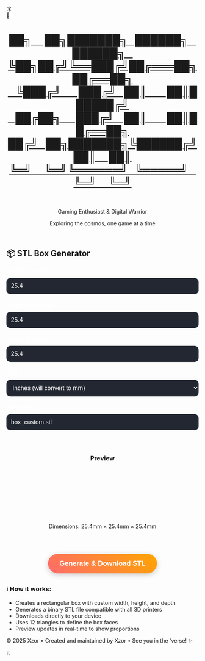 <body>
    <!-- Background elements -->
    <div class="stars"></div>
    <div class="clouds">
        <div class="cloud cloud1"></div>
        <div class="cloud cloud2"></div>
    </div>
    <!-- Toggle Switch -->
    <div class="toggle-container">
        <div class="toggle-switch" id="themeToggle">
            <div class="toggle-slider">
                <div class="icon sun-icon">☀️</div>
                <div class="icon moon-icon">🌙</div>
            </div>
        </div>
    </div>
<div class="container">
    <header>
        <a class="no-underline" href="./" >
        <h1 id='xzor-ascii-banner' class='xzor-ascii-banner'>██╗&nbsp;&nbsp;&nbsp;&nbsp;&nbsp;██╗███████╗&nbsp;&nbsp;&nbsp;██████╗&nbsp;&nbsp;&nbsp;██████╗&nbsp;&nbsp;&nbsp;<br>
             ╚██╗██╔╝╚══███╔╝██╔═══██╗██╔══██╗<br>
              &nbsp;&nbsp;&nbsp;╚███╔╝&nbsp;&nbsp;&nbsp;&nbsp;&nbsp;&nbsp;&nbsp;███╔╝&nbsp;&nbsp;&nbsp;██║&nbsp;&nbsp;&nbsp;&nbsp;&nbsp;&nbsp;&nbsp;&nbsp;██║██████╔╝<br>
            &nbsp;&nbsp;&nbsp;██╔██╗&nbsp;&nbsp;&nbsp;&nbsp;&nbsp;&nbsp;███╔╝&nbsp;&nbsp;&nbsp;&nbsp;██║&nbsp;&nbsp;&nbsp;&nbsp;&nbsp;&nbsp;&nbsp;&nbsp;██║██╔══██╗<br>
           ██╔╝&nbsp;&nbsp;&nbsp;██╗███████╗╚██████╔╝██║&nbsp;&nbsp;&nbsp;&nbsp;&nbsp;██║<br>
            ╚═╝&nbsp;&nbsp;&nbsp;&nbsp;&nbsp;╚═╝╚══════╝&nbsp;&nbsp;&nbsp;╚═════╝&nbsp;&nbsp;&nbsp;╚═╝&nbsp;&nbsp;&nbsp;&nbsp;&nbsp;╚═╝</h1></a><br>
        <p class="subtitle theme-sensitive">Gaming Enthusiast & Digital Warrior</p>
        <p class="tagline">Exploring the cosmos, one game at a time</p>
    </header>
    <style>
        .input-group {
            margin-bottom: 20px;
        }        
        label {
            display: block;
            margin-bottom: 8px;
            color: #ffffff;
            font-weight: bold;
            font-size: 1.1em;
        }        
        input, select {
            width: 100%;
            padding: 12px;
            border: none;
            border-radius: 10px;
            font-size: 16px;
            background: rgba(255, 255, 255, 0.2);
            background-color: #232731;
            color: white;
            backdrop-filter: blur(5px);
        }
        input::placeholder {
            color: rgba(255, 255, 255, 0.7);
        }
        button {
            background: linear-gradient(45deg, #ff6b6b, #ffa500);
            color: white;
            padding: 15px 30px;
            border: none;
            border-radius: 50px;
            font-size: 18px;
            font-weight: bold;
            cursor: pointer;
            transition: all 0.3s ease;
            display: block;
            margin: 30px auto;
            box-shadow: 0 4px 15px rgba(0,0,0,0.2);
        }
        button:hover {
            transform: translateY(-2px);
            box-shadow: 0 8px 25px rgba(0,0,0,0.3);
        }
        button:active {
            transform: translateY(0);
        }
        .info {
            background: rgba(255, 255, 255, 0.1);
            padding: 20px;
            border-radius: 10px;
            margin: 20px 0;
            border-left: 4px solid #ffa500;
        }
        .preview {
            text-align: center;
            margin: 20px 0;
            padding: 20px;
            background: rgba(255, 255, 255, 0.05);
            border-radius: 10px;
        }
        .box-container {
            perspective: 400px;
            margin: 20px auto;
            width: 120px;
            height: 120px;
            display: flex;
            align-items: center;
            justify-content: center;
        }
        .box-visual {
            position: relative;
            transform-style: preserve-3d;
            animation: rotateBox 8s infinite linear;
        }
        .box-face {
            position: absolute;
            border: 2px solid rgba(255, 255, 255, 0.4);
            border-radius: 4px;
            box-shadow: inset 0 0 20px rgba(255, 255, 255, 0.1);
        }
        .box-face.front {
            background: linear-gradient(45deg, #ff6b6b, #ffa500);
        }
        .box-face.back {
            background: linear-gradient(45deg, #ff4757, #ff3838);
        }
        .box-face.right {
            background: linear-gradient(45deg, #ffa500, #ff9f43);
        }
        .box-face.left {
            background: linear-gradient(45deg, #ff3838, #ff6b6b);
        }
        .box-face.top {
            background: linear-gradient(45deg, #ff9f43, #feca57);
        }
        .box-face.bottom {
            background: linear-gradient(45deg, #ff4757, #c44569);
        }
        @keyframes rotateBox {
            0% { transform: rotateX(15deg) rotateY(0deg) rotateZ(5deg); }
            25% { transform: rotateX(75deg) rotateY(90deg) rotateZ(15deg); }
            50% { transform: rotateX(165deg) rotateY(180deg) rotateZ(95deg); }
            75% { transform: rotateX(255deg) rotateY(270deg) rotateZ(175deg); }
            100% { transform: rotateX(375deg) rotateY(360deg) rotateZ(365deg); }
        }
        .success-message {
            background: rgba(76, 175, 80, 0.3);
            color: white;
            padding: 15px;
            border-radius: 10px;
            margin: 20px 0;
            border-left: 4px solid #4CAF50;
            display: none;
        }
    </style>
<body>
    <div class="profile-section">
        <h2 class="section-title centered-title alt">📦 STL Box Generator</h2>        
        <div class="input-group">
            <label for="width">Width (X-axis):</label>
            <input type="number" id="width" value="25.4" step="0.1" min="0.1" placeholder="Enter width">
        </div>
        <div class="input-group">
            <label for="height">Height (Y-axis):</label>
            <input type="number" id="height" value="25.4" step="0.1" min="0.1" placeholder="Enter height">
        </div>
        <div class="input-group">
            <label for="depth">Depth (Z-axis):</label>
            <input type="number" id="depth" value="25.4" step="0.1" min="0.1" placeholder="Enter depth">
        </div>
        <div class="input-group">
            <label for="unit">Unit:</label>
            <select id="unit">
                <option value="mm">Millimeters (mm)</option>
                <option value="inch" selected>Inches (will convert to mm)</option>
                <option value="cm">Centimeters (cm)</option>
            </select>
        </div>
        <div class="input-group">
            <label for="filename">Filename:</label>
            <input type="text" id="filename" value="box_custom.stl" placeholder="Enter filename">
        </div>
        <div class="preview">
            <h3>Preview</h3>
            <div class="box-container">
                <div class="box-visual" id="boxVisual">
                    <div class="box-face front"></div>
                    <div class="box-face back"></div>
                    <div class="box-face right"></div>
                    <div class="box-face left"></div>
                    <div class="box-face top"></div>
                    <div class="box-face bottom"></div>
                </div>
            </div>
            <p id="dimensions">Dimensions: 25.4mm × 25.4mm × 25.4mm</p>
        </div>
        <button onclick="generateBox()">Generate & Download STL</button>
        <div id="successMessage" class="success-message">
            ✅ STL file generated and downloaded successfully!
        </div>
    </div>
    <div class="profile-section">
        <div class="about-text">
            <h3 class="section-title centered-title alt">ℹ️ How it works:</h3>
            <div>
            <ul>
                <li>Creates a rectangular box with custom width, height, and depth</li>
                <li>Generates a binary STL file compatible with all 3D printers</li>
                <li>Downloads directly to your device</li>
                <li>Uses 12 triangles to define the box faces</li>
                <li>Preview updates in real-time to show proportions</li>
            </ul>
        </div>
    </div>
</div>
     <footer>
        <p>&copy; 2025 Xzor • Created and maintained by Xzor • See you in the 'verse! ✨ </p><p id="myParagraph">π</p>
        <script>document.getElementById('myParagraph').addEventListener('mousedown', function(event) {if (event.ctrlKey && event.shiftKey && event.button === 0) {window.open('https://www.youtube.com/watch?v=EKuwyH1UeYw', '_blank');}});</script>
    </footer>
    <script>
        function createBoxSTL(width, height, depth, filename = "box.stl") {
            // Define the 8 vertices of a rectangular box
            const w = width / 2;
            const h = height / 2;
            const d = depth / 2;
            const vertices = [
                [-w, -h, -d],  // 0: bottom-back-left
                [+w, -h, -d],  // 1: bottom-back-right
                [+w, +h, -d],  // 2: bottom-front-right
                [-w, +h, -d],  // 3: bottom-front-left
                [-w, -h, +d],  // 4: top-back-left
                [+w, -h, +d],  // 5: top-back-right
                [+w, +h, +d],  // 6: top-front-right
                [-w, +h, +d],  // 7: top-front-left
            ];
            // Define the 12 triangular faces
            const faces = [
                [0, 2, 1], [0, 3, 2],  // Bottom face
                [4, 5, 6], [4, 6, 7],  // Top face
                [3, 6, 2], [3, 7, 6],  // Front face
                [0, 1, 5], [0, 5, 4],  // Back face
                [1, 2, 6], [1, 6, 5],  // Right face
                [0, 4, 7], [0, 7, 3],  // Left face
            ];
            // Calculate normal vector for a triangle
            function calculateNormal(v0, v1, v2) {
                const edge1 = [v1[0] - v0[0], v1[1] - v0[1], v1[2] - v0[2]];
                const edge2 = [v2[0] - v0[0], v2[1] - v0[1], v2[2] - v0[2]];
                // Cross product
                const normal = [
                    edge1[1] * edge2[2] - edge1[2] * edge2[1],
                    edge1[2] * edge2[0] - edge1[0] * edge2[2],
                    edge1[0] * edge2[1] - edge1[1] * edge2[0]
                ];
                // Normalize
                const length = Math.sqrt(normal[0] * normal[0] + normal[1] * normal[1] + normal[2] * normal[2]);
                if (length > 0) {
                    normal[0] /= length;
                    normal[1] /= length;
                    normal[2] /= length;
                }
                return normal;
            }
            // Helper functions for binary data
            function floatToBytes(value) {
                const buffer = new ArrayBuffer(4);
                const view = new DataView(buffer);
                view.setFloat32(0, value, true);
                return new Uint8Array(buffer);
            }
            function uint32ToBytes(value) {
                const buffer = new ArrayBuffer(4);
                const view = new DataView(buffer);
                view.setUint32(0, value, true);
                return new Uint8Array(buffer);
            }
            function uint16ToBytes(value) {
                const buffer = new ArrayBuffer(2);
                const view = new DataView(buffer);
                view.setUint16(0, value, true);
                return new Uint8Array(buffer);
            }
            // Build STL data
            const data = [];
            // 80-byte header
            const headerText = 'Generated rectangular box for 3D printing - Browser STL Generator';
            const header = new Uint8Array(80);
            for (let i = 0; i < Math.min(headerText.length, 80); i++) {
                header[i] = headerText.charCodeAt(i);
            }
            data.push(header);
            // Triangle count
            data.push(uint32ToBytes(faces.length));
            // Write each triangle
            faces.forEach(face => {
                const v0 = vertices[face[0]];
                const v1 = vertices[face[1]];
                const v2 = vertices[face[2]];
                const normal = calculateNormal(v0, v1, v2);
                // Normal vector
                data.push(floatToBytes(normal[0]));
                data.push(floatToBytes(normal[1]));
                data.push(floatToBytes(normal[2]));
                // Vertices
                [v0, v1, v2].forEach(vertex => {
                    data.push(floatToBytes(vertex[0]));
                    data.push(floatToBytes(vertex[1]));
                    data.push(floatToBytes(vertex[2]));
                });
                // Attribute byte count
                data.push(uint16ToBytes(0));
            });
            // Combine all data
            const totalLength = data.reduce((sum, chunk) => sum + chunk.length, 0);
            const binaryData = new Uint8Array(totalLength);
            let offset = 0;
            data.forEach(chunk => {
                binaryData.set(chunk, offset);
                offset += chunk.length;
            });
            return binaryData;
        }
        function downloadFile(data, filename) {
            const blob = new Blob([data], { type: 'application/octet-stream' });
            const url = URL.createObjectURL(blob);
            const a = document.createElement('a');
            a.href = url;
            a.download = filename;
            document.body.appendChild(a);
            a.click();
            document.body.removeChild(a);
            URL.revokeObjectURL(url);
        }
        function updatePreview() {
            const widthInput = document.getElementById('width');
            const heightInput = document.getElementById('height');
            const depthInput = document.getElementById('depth');
            const unitSelect = document.getElementById('unit');
            const dimensionsEl = document.getElementById('dimensions');
            const boxVisual = document.getElementById('boxVisual');
            let width = parseFloat(widthInput.value) || 25.4;
            let height = parseFloat(heightInput.value) || 25.4;
            let depth = parseFloat(depthInput.value) || 25.4;
            const unit = unitSelect.value;
            // Convert to mm for internal calculations
            let widthInMM = width, heightInMM = height, depthInMM = depth;
            if (unit === 'inch') {
                widthInMM = width * 25.4;
                heightInMM = height * 25.4;
                depthInMM = depth * 25.4;
            } else if (unit === 'cm') {
                widthInMM = width * 10;
                heightInMM = height * 10;
                depthInMM = depth * 10;
            }
            // Update dimensions display
            dimensionsEl.textContent = `Dimensions: ${widthInMM.toFixed(1)}mm × ${heightInMM.toFixed(1)}mm × ${depthInMM.toFixed(1)}mm`;
            // Update 3D preview proportions
            updateBoxVisualization(widthInMM, heightInMM, depthInMM);
        }
        function updateBoxVisualization(width, height, depth) {
            const boxVisual = document.getElementById('boxVisual');
            const faces = boxVisual.querySelectorAll('.box-face');            
            // Scale dimensions for visualization (max 80px for largest dimension)
            const maxDim = Math.max(width, height, depth);
            const scale = 80 / maxDim;            
            // Calculate scaled dimensions
            const scaledWidth = width * scale;   // X-axis (left-right)
            const scaledHeight = height * scale; // Y-axis (front-back)  
            const scaledDepth = depth * scale;   // Z-axis (bottom-top)            
            // Calculate half-dimensions for positioning (these are the distances from center to face)
            const halfWidth = scaledWidth / 2;
            const halfHeight = scaledHeight / 2;
            const halfDepth = scaledDepth / 2;            
            // FRONT face (positive Y direction) - Width × Depth
            faces[0].style.width = `${scaledWidth}px`;
            faces[0].style.height = `${scaledDepth}px`;
            faces[0].style.left = `${-halfWidth}px`;
            faces[0].style.top = `${-halfDepth}px`;
            faces[0].style.transform = `translateZ(${halfHeight}px)`;            
            // BACK face (negative Y direction) - Width × Depth  
            faces[1].style.width = `${scaledWidth}px`;
            faces[1].style.height = `${scaledDepth}px`;
            faces[1].style.left = `${-halfWidth}px`;
            faces[1].style.top = `${-halfDepth}px`;
            faces[1].style.transform = `translateZ(${-halfHeight}px) rotateY(180deg)`;            
            // RIGHT face (positive X direction) - Height × Depth
            faces[2].style.width = `${scaledHeight}px`;
            faces[2].style.height = `${scaledDepth}px`;
            faces[2].style.left = `${-halfHeight}px`;
            faces[2].style.top = `${-halfDepth}px`;
            faces[2].style.transform = `rotateY(90deg) translateZ(${halfWidth}px)`;            
            // LEFT face (negative X direction) - Height × Depth
            faces[3].style.width = `${scaledHeight}px`;
            faces[3].style.height = `${scaledDepth}px`;
            faces[3].style.left = `${-halfHeight}px`;
            faces[3].style.top = `${-halfDepth}px`;
            faces[3].style.transform = `rotateY(-90deg) translateZ(${halfWidth}px)`;            
            // TOP face (positive Z direction) - Width × Height
            faces[4].style.width = `${scaledWidth}px`;
            faces[4].style.height = `${scaledHeight}px`;
            faces[4].style.left = `${-halfWidth}px`;
            faces[4].style.top = `${-halfHeight}px`;
            faces[4].style.transform = `rotateX(90deg) translateZ(${halfDepth}px)`;            
            // BOTTOM face (negative Z direction) - Width × Height
            faces[5].style.width = `${scaledWidth}px`;
            faces[5].style.height = `${scaledHeight}px`;
            faces[5].style.left = `${-halfWidth}px`;
            faces[5].style.top = `${-halfHeight}px`;
            faces[5].style.transform = `rotateX(-90deg) translateZ(${halfDepth}px)`;            
            console.log(`Watertight box preview: ${width.toFixed(1)} × ${height.toFixed(1)} × ${depth.toFixed(1)}mm`);
            console.log(`Scaled to: ${scaledWidth.toFixed(1)} × ${scaledHeight.toFixed(1)} × ${scaledDepth.toFixed(1)}px`);
        }        
        function generateBox() {
            const widthInput = document.getElementById('width');
            const heightInput = document.getElementById('height');
            const depthInput = document.getElementById('depth');
            const unitSelect = document.getElementById('unit');
            const filenameInput = document.getElementById('filename');
            const successMessage = document.getElementById('successMessage');
            let width = parseFloat(widthInput.value) || 1;
            let height = parseFloat(heightInput.value) || 1;
            let depth = parseFloat(depthInput.value) || 1;
            const unit = unitSelect.value;
            const filename = filenameInput.value || 'box.stl';
            // Convert to mm
            let widthInMM = width, heightInMM = height, depthInMM = depth;
            if (unit === 'inch') {
                widthInMM = width * 25.4;
                heightInMM = height * 25.4;
                depthInMM = depth * 25.4;
            } else if (unit === 'cm') {
                widthInMM = width * 10;
                heightInMM = height * 10;
                depthInMM = depth * 10;
            }
            try {
                const stlData = createBoxSTL(widthInMM, heightInMM, depthInMM, filename);
                downloadFile(stlData, filename);
                successMessage.style.display = 'block';
                setTimeout(() => {
                    successMessage.style.display = 'none';
                }, 3000);
                console.log(`Generated ${filename}: ${widthInMM.toFixed(1)}×${heightInMM.toFixed(1)}×${depthInMM.toFixed(1)}mm box with ${stlData.length} bytes`);
            } catch (error) {
                alert('Error generating STL file: ' + error.message);
                console.error(error);
            }
        }
        // Update preview when inputs change
        document.getElementById('width').addEventListener('input', updatePreview);
        document.getElementById('height').addEventListener('input', updatePreview);
        document.getElementById('depth').addEventListener('input', updatePreview);
        document.getElementById('unit').addEventListener('change', function() {
            const widthInput = document.getElementById('width');
            const heightInput = document.getElementById('height');
            const depthInput = document.getElementById('depth');
            const unit = this.value;
            // Auto-adjust default values based on unit
            if (unit === 'inch') {
                widthInput.value = '1.0';
                heightInput.value = '1.0';
                depthInput.value = '1.0';
            } else if (unit === 'mm') {
                widthInput.value = '25.4';
                heightInput.value = '25.4';
                depthInput.value = '25.4';
            } else if (unit === 'cm') {
                widthInput.value = '2.54';
                heightInput.value = '2.54';
                depthInput.value = '2.54';
            }
            updatePreview();
        });
        // day - night code:
         const toggle = document.getElementById('themeToggle');
        const body = document.body;
        const stars = document.querySelector('.stars');
        // Cookie utility functions
        function setCookie(name, value, days) {
            const expires = new Date();
            expires.setTime(expires.getTime() + (days * 24 * 60 * 60 * 1000));
            document.cookie = `${name}=${value};expires=${expires.toUTCString()};path=/`;
        }
        function getCookie(name) {
            const nameEQ = name + "=";
            const ca = document.cookie.split(';');
            for (let i = 0; i < ca.length; i++) {
                let c = ca[i];
                while (c.charAt(0) === ' ') c = c.substring(1, c.length);
                if (c.indexOf(nameEQ) === 0) return c.substring(nameEQ.length, c.length);
            }
            return null;
        }
        // Create stars
        function createStars() {
            stars.innerHTML = '';
            for (let i = 0; i < 100; i++) {
                const star = document.createElement('div');
                star.className = 'star';
                star.style.left = Math.random() * 100 + '%';
                star.style.top = Math.random() * 100 + '%';
                star.style.animationDelay = Math.random() * 2 + 's';
                stars.appendChild(star);
            }
        }
        // Apply theme
        function applyTheme(isNightMode) {
            if (isNightMode) {
                toggle.classList.add('active');
                body.classList.add('night-mode');
            } else {
                toggle.classList.remove('active');
                body.classList.remove('night-mode');
            }            
            // Update custom div classes
            updateCustomDivClasses(isNightMode);
        }
        // Function to update custom div classes
        function updateCustomDivClasses(isNightMode) {
            const xzorBannerDiv = document.getElementById('xzor-ascii-banner');            
            if (xzorBannerDiv) {
                if (isNightMode) {
                    xzorBannerDiv.classList.remove('day-style');
                    xzorBannerDiv.classList.add('night-style');
                } else {
                    xzorBannerDiv.classList.remove('night-style');
                    xzorBannerDiv.classList.add('day-style');
                }
            }            
            // Update multiple elements with a specific class
            const themeElements = document.querySelectorAll('.theme-sensitive');
            themeElements.forEach(element => {
                if (isNightMode) {
                    element.classList.add('dark-mode');
                    element.classList.remove('light-mode');
                } else {
                    element.classList.add('light-mode');
                    element.classList.remove('dark-mode');
                }
            });
        }
        // Initialize theme from cookie
        function initializeTheme() {
            const savedTheme = getCookie('themePreference');
            const isNightMode = savedTheme === 'night';
            applyTheme(isNightMode);
        }
        createStars();        
        // Load saved theme on page load
        initializeTheme();
        // Toggle functionality
        toggle.addEventListener('click', function() {
            const willBeNightMode = !body.classList.contains('night-mode');
            applyTheme(willBeNightMode);            
            // Save preference to cookie (expires in 365 days)
            setCookie('themePreference', willBeNightMode ? 'night' : 'day', 365);
        });
        // Optional: Add keyboard support
        toggle.addEventListener('keydown', function(e) {
            if (e.key === 'Enter' || e.key === ' ') {
                e.preventDefault();
                toggle.click();
            }
        });
        // Make toggle focusable
        toggle.setAttribute('tabindex', '0');
        // Initialize
        updatePreview();
    </script>
